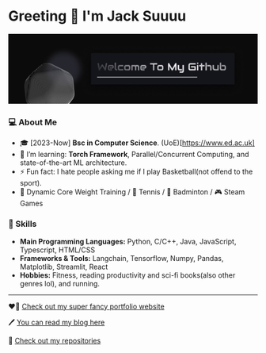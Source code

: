 # Greeting 👋 I'm Jack Suuuu

![GitHub Banner](./github_banner.png)

### 💻 About Me
- 🎓 [2023-Now] **Bsc in Computer Science**. (UoE)[https://www.ed.ac.uk]
- 🌱 I’m learning: **Torch Framework**, Parallel/Concurrent Computing, and state-of-the-art ML architecture.
- ⚡  Fun fact: I hate people asking me if I play Basketball(not offend to the sport).
- 💪 Dynamic Core Weight Training / 🎾 Tennis / 🏸 Badminton /  🎮 Steam Games

### 🚀 Skills
- **Main Programming Languages:** Python, C/C++, Java, JavaScript, Typescript, HTML/CSS
- **Frameworks & Tools:** Langchain, Tensorflow, Numpy, Pandas, Matplotlib, Streamlit, React
- **Hobbies:** Fitness, reading productivity and sci-fi books(also other genres lol), and running.

---

❤️‍🔥 [Check out my super fancy portfolio website](https://jacksuuu.github.io/jacksuuu-portfolio/) 

🖊️ [You can read my blog here](https://jack-su-blog.vercel.app/)

📝 [Check out my repositories](https://github.com/JackSuuu?tab=repositories)

